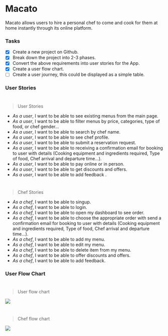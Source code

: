 # Macato
Macato allows users to hire a personal chef to come and cook for them at home instantly through its online platform.

### Tasks
- [x] Create a new project on Github.
- [x] Break down the project into 2-3 phases.
- [x] Convert the above requirements into user stories for the App.
- [x] Create a user flow chart.
- [ ] Create a user journey, this could be displayed as a simple table. 

### User Stories
#
> User Stories

- _As a user_, I want to be able to see existing menus from the main page.
- _As a user_, I want to be able to filter menus by price, categories, type of food, or chef gender...
- _As a user_, I want to be able to search by chef name.
- _As a user_, I want to be able to see chef profile.
- _As a user_, I want to be able to submit a reservation request.
- _As a user_, I want to be able to receiving a confirmation email for booking to user with details (Cooking equipment and ingredients required, Type of food, Chef arrival and departure time…).
- _As a user_, I want to be able to pay online or in person.
- _As a user_, I want to be able to get discounts and offers.
- _As a user_, I want to be able to add feedback .

#
> Chef Stories

- _As a chef_, I want to be able to singup.
- _As a chef_, I want to be able to login.
- _As a chef_, I want to be able to open my dashboard to see order.
- _As a chef_, I want to be able to choose the appropriate order with send a confirmation email for booking  to user  with details (Cooking equipment and ingredients required, Type of food, Chef arrival and departure time...).
- _As a chef_, I want to be able to add my menu.
- _As a chef_, I want to be able to edit my menu.
- _As a chef_, I want to be able to delete item from my menu.
- _As a chef_, I want to be able to offer discounts and offers.
- _As a chef_, I want to be able to add feedback.

### User Flow Chart
#
> User flow chart

![](https://i.imgur.com/zvQmklo.jpg)

#
> Chef flow chart

![](https://i.imgur.com/7YmOZzX.jpg)